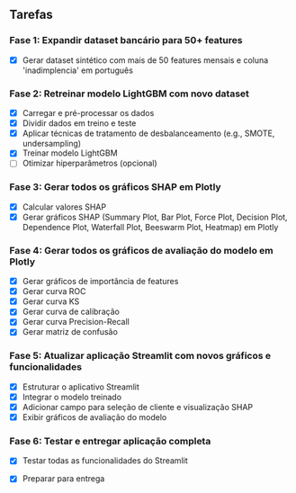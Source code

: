 ## Tarefas

### Fase 1: Expandir dataset bancário para 50+ features
- [x] Gerar dataset sintético com mais de 50 features mensais e coluna 'inadimplencia' em português

### Fase 2: Retreinar modelo LightGBM com novo dataset
- [x] Carregar e pré-processar os dados
- [x] Dividir dados em treino e teste
- [x] Aplicar técnicas de tratamento de desbalanceamento (e.g., SMOTE, undersampling)
- [x] Treinar modelo LightGBM
- [ ] Otimizar hiperparâmetros (opcional)

### Fase 3: Gerar todos os gráficos SHAP em Plotly
- [x] Calcular valores SHAP
- [x] Gerar gráficos SHAP (Summary Plot, Bar Plot, Force Plot, Decision Plot, Dependence Plot, Waterfall Plot, Beeswarm Plot, Heatmap) em Plotly

### Fase 4: Gerar todos os gráficos de avaliação do modelo em Plotly
- [x] Gerar gráficos de importância de features
- [x] Gerar curva ROC
- [x] Gerar curva KS
- [x] Gerar curva de calibração
- [x] Gerar curva Precision-Recall
- [x] Gerar matriz de confusão

### Fase 5: Atualizar aplicação Streamlit com novos gráficos e funcionalidades
- [x] Estruturar o aplicativo Streamlit
- [x] Integrar o modelo treinado
- [x] Adicionar campo para seleção de cliente e visualização SHAP
- [x] Exibir gráficos de avaliação do modelo

### Fase 6: Testar e entregar aplicação completa
- [x] Testar todas as funcionalidades do Streamlit
- [x] Preparar para entrega

